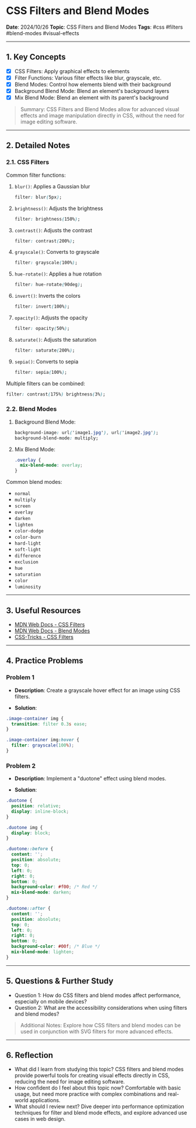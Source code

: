 # CSS Filters and Blend Modes

**Date**: 2024/10/26
**Topic**: CSS Filters and Blend Modes
**Tags**: #css #filters #blend-modes #visual-effects

---

## 1. Key Concepts

- [x] CSS Filters: Apply graphical effects to elements
- [x] Filter Functions: Various filter effects like blur, grayscale, etc.
- [x] Blend Modes: Control how elements blend with their background
- [x] Background Blend Mode: Blend an element's background layers
- [x] Mix Blend Mode: Blend an element with its parent's background

> Summary: CSS Filters and Blend Modes allow for advanced visual effects and image manipulation directly in CSS, without the need for image editing software.

---

## 2. Detailed Notes

### 2.1. CSS Filters

Common filter functions:

1. `blur()`: Applies a Gaussian blur
   ```css
   filter: blur(5px);
   ```

2. `brightness()`: Adjusts the brightness
   ```css
   filter: brightness(150%);
   ```

3. `contrast()`: Adjusts the contrast
   ```css
   filter: contrast(200%);
   ```

4. `grayscale()`: Converts to grayscale
   ```css
   filter: grayscale(100%);
   ```

5. `hue-rotate()`: Applies a hue rotation
   ```css
   filter: hue-rotate(90deg);
   ```

6. `invert()`: Inverts the colors
   ```css
   filter: invert(100%);
   ```

7. `opacity()`: Adjusts the opacity
   ```css
   filter: opacity(50%);
   ```

8. `saturate()`: Adjusts the saturation
   ```css
   filter: saturate(200%);
   ```

9. `sepia()`: Converts to sepia
   ```css
   filter: sepia(100%);
   ```

Multiple filters can be combined:
```css
filter: contrast(175%) brightness(3%);
```

### 2.2. Blend Modes

1. Background Blend Mode:
   ```css
   background-image: url('image1.jpg'), url('image2.jpg');
   background-blend-mode: multiply;
   ```

2. Mix Blend Mode:
   ```css
   .overlay {
     mix-blend-mode: overlay;
   }
   ```

Common blend modes:
- `normal`
- `multiply`
- `screen`
- `overlay`
- `darken`
- `lighten`
- `color-dodge`
- `color-burn`
- `hard-light`
- `soft-light`
- `difference`
- `exclusion`
- `hue`
- `saturation`
- `color`
- `luminosity`

---

## 3. Useful Resources

- [MDN Web Docs - CSS Filters](https://developer.mozilla.org/en-US/docs/Web/CSS/filter)
- [MDN Web Docs - Blend Modes](https://developer.mozilla.org/en-US/docs/Web/CSS/blend-mode)
- [CSS-Tricks - CSS Filters](https://css-tricks.com/almanac/properties/f/filter/)

---

## 4. Practice Problems

### Problem 1

- **Description**: Create a grayscale hover effect for an image using CSS filters.

- **Solution**:

```css
.image-container img {
  transition: filter 0.3s ease;
}

.image-container img:hover {
  filter: grayscale(100%);
}
```

### Problem 2

- **Description**: Implement a "duotone" effect using blend modes.

- **Solution**:

```css
.duotone {
  position: relative;
  display: inline-block;
}

.duotone img {
  display: block;
}

.duotone::before {
  content: '';
  position: absolute;
  top: 0;
  left: 0;
  right: 0;
  bottom: 0;
  background-color: #f00; /* Red */
  mix-blend-mode: darken;
}

.duotone::after {
  content: '';
  position: absolute;
  top: 0;
  left: 0;
  right: 0;
  bottom: 0;
  background-color: #00f; /* Blue */
  mix-blend-mode: lighten;
}
```

---

## 5. Questions & Further Study

- Question 1: How do CSS filters and blend modes affect performance, especially on mobile devices?
- Question 2: What are the accessibility considerations when using filters and blend modes?

> Additional Notes: Explore how CSS filters and blend modes can be used in conjunction with SVG filters for more advanced effects.

---

## 6. Reflection

- What did I learn from studying this topic? CSS filters and blend modes provide powerful tools for creating visual effects directly in CSS, reducing the need for image editing software.
- How confident do I feel about this topic now? Comfortable with basic usage, but need more practice with complex combinations and real-world applications.
- What should I review next? Dive deeper into performance optimization techniques for filter and blend mode effects, and explore advanced use cases in web design.

